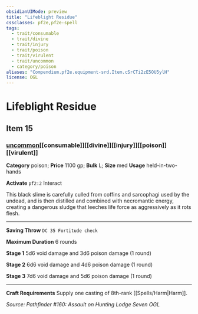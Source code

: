```yaml
---
obsidianUIMode: preview
title: "Lifeblight Residue"
cssclasses: pf2e,pf2e-spell
tags:
  - trait/consumable
  - trait/divine
  - trait/injury
  - trait/poison
  - trait/virulent
  - trait/uncommon
  - category/poison
aliases: "Compendium.pf2e.equipment-srd.Item.cSrCTi2zE5OU5ylH"
license: OGL
---
```

# Lifeblight Residue
## Item 15
### [uncommon](uncommon "Uncommon Rarity Trait")[[consumable]][[divine]][[injury]][[poison]][[virulent]]

**Category** poison; 
**Price** 1100 gp; 
**Bulk** L; **Size** med
**Usage** held-in-two-hands

**Activate** `pf2:2` Interact

This black slime is carefully culled from coffins and sarcophagi used by the undead, and is then distilled and combined with necromantic energy, creating a dangerous sludge that leeches life force as aggressively as it rots flesh.

* * *

**Saving Throw** `DC 35 Fortitude check`

**Maximum Duration** 6 rounds

**Stage 1** 5d6 void damage and 3d6 poison damage (1 round)

**Stage 2** 6d6 void damage and 4d6 poison damage (1 round)

**Stage 3** 7d6 void damage and 5d6 poison damage (1 round)

* * *

**Craft Requirements** Supply one casting of 8th-rank [[Spells/Harm|Harm]].

*Source: Pathfinder #160: Assault on Hunting Lodge Seven*
*OGL*
